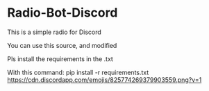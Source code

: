 # Radio-Bot-Discord
This is a simple radio for Discord

You can use this source, and modified

Pls install the requirements in the .txt

With this command: pip install -r requirements.txt
https://cdn.discordapp.com/emojis/825774269379903559.png?v=1
